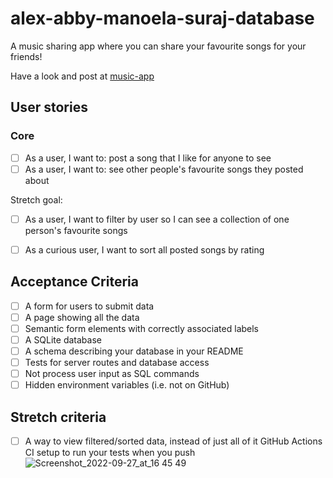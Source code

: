 # alex-abby-manoela-suraj-database

A music sharing app where you can share your favourite songs for your friends!

Have a look and post at [music-app](https://music-database-fac.herokuapp.com/)


## User stories
### Core

- [ ] As a user, I want to: post a song that I like for anyone to see
- [ ] As a user, I want to: see other people's favourite songs they posted about

Stretch goal: 
- [ ] As a user, I want to filter by user so I can see a collection of one person's favourite songs
- [ ] As a curious user, I want to sort all posted songs by rating


## Acceptance Criteria

- [ ] A form for users to submit data
- [ ] A page showing all the data
- [ ] Semantic form elements with correctly associated labels
- [ ] A SQLite database
- [ ] A schema describing your database in your README
- [ ] Tests for server routes and database access
- [ ] Not process user input as SQL commands
- [ ] Hidden environment variables (i.e. not on GitHub)

## Stretch criteria

- [ ] A way to view filtered/sorted data, instead of just all of it
    GitHub Actions CI setup to run your tests when you push
![Screenshot_2022-09-27_at_16 45 49](https://user-images.githubusercontent.com/88027905/192761083-d29473af-0af7-4dcf-9035-ab5282ad05e2.png)

